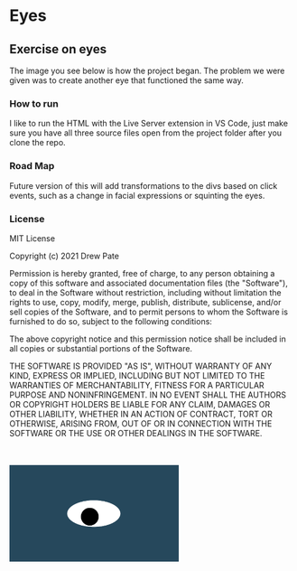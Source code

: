 # Eyes
## Exercise on eyes
The image you see below is how the project began. The problem we were given was to create another eye that functioned the same way. 

### How to run
I like to run the HTML with the Live Server extension in VS Code, just make sure you have all three source files open from the project folder after you clone the repo. 

### Road Map
Future version of this will add transformations to the divs based on click events, such as a change in facial expressions or squinting the eyes. 

### License

MIT License

Copyright (c) 2021 Drew Pate

Permission is hereby granted, free of charge, to any person obtaining a copy
of this software and associated documentation files (the "Software"), to deal
in the Software without restriction, including without limitation the rights
to use, copy, modify, merge, publish, distribute, sublicense, and/or sell
copies of the Software, and to permit persons to whom the Software is
furnished to do so, subject to the following conditions:

The above copyright notice and this permission notice shall be included in all
copies or substantial portions of the Software.

THE SOFTWARE IS PROVIDED "AS IS", WITHOUT WARRANTY OF ANY KIND, EXPRESS OR
IMPLIED, INCLUDING BUT NOT LIMITED TO THE WARRANTIES OF MERCHANTABILITY,
FITNESS FOR A PARTICULAR PURPOSE AND NONINFRINGEMENT. IN NO EVENT SHALL THE
AUTHORS OR COPYRIGHT HOLDERS BE LIABLE FOR ANY CLAIM, DAMAGES OR OTHER
LIABILITY, WHETHER IN AN ACTION OF CONTRACT, TORT OR OTHERWISE, ARISING FROM,
OUT OF OR IN CONNECTION WITH THE SOFTWARE OR THE USE OR OTHER DEALINGS IN THE
SOFTWARE.


<br>
<br>
<img src= "oneeye.png" width='300'/>
